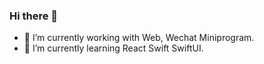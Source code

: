 ### Hi there 👋 


- 🔭 I’m currently working with Web, Wechat Miniprogram.
- 🌱 I’m currently learning React Swift SwiftUI.

